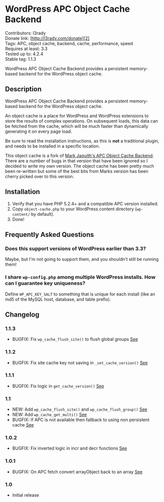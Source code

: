 # WordPress APC Object Cache Backend #

Contributors: l3rady<br/>
Donate link: [http://l3rady.com/donate][2]<br/>
Tags: APC, object cache, backend, cache, performance, speed<br/>
Requires at least: 3.3<br/>
Tested up to: 4.2.4<br/>
Stable tag: 1.1.3

WordPress APC Object Cache Backend provides a persistent memory-based backend for the WordPress object cache.

## Description ##

WordPress APC Object Cache Backend provides a persistent memory-based backend for the WordPress object cache.

An object cache is a place for WordPress and WordPress extensions to store the results of complex operations. On subsequent loads,
this data can be fetched from the cache, which will be much faster than dynamically generating it on every page load.

Be sure to read the installation instructions, as this is **not** a traditional plugin, and needs to be installed in a specific location.

This object cache is a fork of [Mark Jaquith's APC Object Cache Backend][1]. There are a number of bugs in that version that have been
ignored so I decided to write my own version. The object cache has been pretty much been re-written but some of the best bits from Marks
version has been cherry picked over to this version.

## Installation ##

1. Verify that you have PHP 5.2.4+ and a compatible APC version installed.
2. Copy `object-cache.php` to your WordPress content directory (`wp-content/` by default).
3. Done!

## Frequently Asked Questions ##

### Does this support versions of WordPress earlier than 3.3? ###

Maybe, but I'm not going to support them, and you shouldn't still be running them!

### I share `wp-config.php` among multiple WordPress installs. How can I guarantee key uniqueness? ###

Define `WP_APC_KEY_SALT` to something that is unique for each install (like an md5 of the MySQL host, database, and table prefix).

## Changelog ##

### 1.1.3 ###
+ BUGFIX: Fix `wp_cache_flush_site()` to flush global groups [See][10]

### 1.1.2 ###
+ BUGFIX: Fix site cache key not saving in `_set_cache_version()` [See][9]

### 1.1.1 ###
+ BUGFIX: Fix logic in `get_cache_version()` [See][7]

### 1.1 ###
+ NEW: Add `wp_cache_flush_site()` and `wp_cache_flush_group()` [See][5]
+ NEW: Add `wp_cache_get_multi()` [See][4]
+ BUGFIX: If APC is not available then fallback to using non persistent cache [See][3]

### 1.0.2 ###
+ BUGFIX: Fix inverted logic in incr and decr functions [See][6]

### 1.0.1 ###
+ BUGFIX: On APC fetch convert arrayObject back to an array [See][7]

### 1.0 ###
+ Initial release

[1]: https://wordpress.org/plugins/apc/
[2]: http://l3rady.com/donate
[3]: https://github.com/l3rady/WordPress-APC-Object-Cache/pull/3
[4]: https://github.com/l3rady/WordPress-APC-Object-Cache/pull/4
[5]: https://github.com/l3rady/WordPress-APC-Object-Cache/pull/5
[6]: https://github.com/l3rady/WordPress-APC-Object-Cache/pull/2
[7]: https://github.com/l3rady/WordPress-APC-Object-Cache/pull/1
[8]: https://github.com/l3rady/WordPress-APC-Object-Cache/pull/7
[9]: https://github.com/l3rady/WordPress-APC-Object-Cache/pull/9
[10]: https://github.com/l3rady/WordPress-APC-Object-Cache/pull/10
